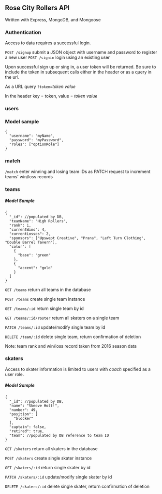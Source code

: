 ## Rose City Rollers API

Written with Express, MongoDB, and Mongoose

### Authentication

Access to data requires a successful login.

`POST /signup` submit a JSON object with username and password to register a new user
`POST /signin` login using an existing user

Upon successful sign up or sing in, a user token will be returned. Be sure to include the token in subsequent calls either in the header or as a query in the url.

As a URL query
`?token=`_token value_

In the header
key = token, value = _token value_

### users
### Model sample
```
{
  "username": "myName",
  "password": "myPassword",
  "roles": ["optionRole"]
}
```

### match
`/match` enter winning and losing team IDs as PATCH request to increment teams' win/loss records

### teams
##### Model Sample
```
{
  "_id": //populated by DB,
  "teamName": "High Rollers",
  "rank": 1,
  "currentWins": 4,
  "currentLosses": 2,
  "sponsors": ["Upswept Creative", "Prana", "Left Turn Clothing", "Double Barrel Tavern"],
  "color": [
    {
      "base": "green"
    },
    {
      "accent": "gold"
    }
  ]
}
```
`GET /teams` return all teams in the database

`POST /teams` create single team instance

`GET /teams/:id` return single team by id

`GET /teams/:id/roster` return all skaters on a single team

`PATCH /teams/:id` update/modify single team by id

`DELETE /team/:id` delete single team, return confirmation of deletion

Note: team rank and win/loss record taken from 2016 season data

### skaters

Access to skater information is limited to users with _coach_ specified as a user role.

##### Model Sample
```
{
  "_id": //populated by DB,
  "name": "Skeeve Holt!",
  "number": 49,
  "position": [
    "blocker"
  ],
  "captain": false,
  "retired": true,
  "team": //populated by DB reference to team ID
}
```

`GET /skaters` return all skaters in the database

`POST /skaters` create single skater instance

`GET /skaters/:id` return single skater by id

`PATCH /skaters/:id` update/modify single skater by id

`DELETE /skaters/:id` delete single skater, return confirmation of deletion

